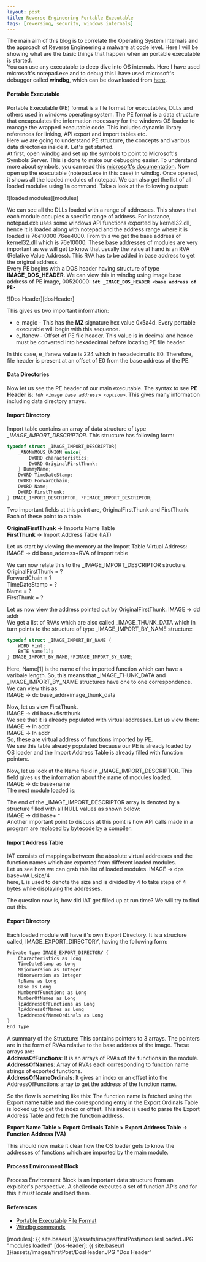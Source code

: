 ```yaml
---
layout: post
title: Reverse Engineering Portable Executable 
tags: [reversing, security, windows internals]
---
```

The main aim of this blog is to correlate the Operating System Internals and the approach of Reverse Engineering a malware at code level. Here I will be showing what are the basic things that happen when an portable executable is started.  
You can use any executable to deep dive into OS internals. Here I have used microsoft's notepad.exe and to debug <!--more-->this I have used microsoft's debugger called **windbg**, which can be downloaded from [here][WindbgDownloadLink].
#### Portable Executable

Portable Executable (PE) format is a file format for executables, DLLs and others used in windows operating system. The PE format is a data structure that encapsulates the information necessary for the windows OS loader to manage the wrapped executable code. This includes dynamic library references for linking, API export and import tables etc.  
Here we are going to understand PE structure, the concepts and various data directories inside it. Let's get started.  
At first, open windbg and set up the symbols to point to Microsoft's Symbols Server. This is done to make our debugging easier. To understand more about symbols, you can read this [microsoft's documentation][symbol]. 
Now open up the executable (notepad.exe in this case) in windbg. Once opened, it shows all the loaded modules of notepad. We can also get the list of all loaded modules using `lm` command. Take a look at the following output:

![loaded modules][modules]

We can see all the DLLs loaded with a range of addresses. This shows that each module occupies a specific range of address. For instance, notepad.exe  uses some windows API functions exported by kernel32.dll, hence it is loaded along with notepad and the address range where it is loaded is 76e10000 76ee4000. From this we get the base address of kernel32.dll which is 76e10000. These base addresses of modules are very important as we will get to know that usually the value at hand is an RVA (Relative Value Address). This RVA has to be added in base address to get the original address.  
Every PE begins with a DOS header having structure of type **IMAGE_DOS_HEADER**. We can view this in windbg using image base address of PE image, 00520000:
**``` !dt _IMAGE_DOS_HEADER <base address of PE> ```** 

![Dos Header][dosHeader]

This gives us two important information:
   * e_magic - This has the __MZ__ signature hex value 0x5a4d. Every portable executable will begin with this sequence.
   * e_lfanew - Offset of PE file header. This value is in decimal and hence must be converted into hexadecimal before locating PE file header.

In this case, e_lfanew value is 224 which in hexadecimal is E0. Therefore, file header is present at an offset of E0 from the base address of the PE.

#### Data Directories
Now let us see the PE header of our main executable. The syntax to see **PE Header** is: _```!dh <image base address> <option>```_. This gives many information including data directory arrays.

#### Import Directory
Import table contains an array of data structure of type *_IMAGE_IMPORT_DESCRIPTOR*. This structure has following form: 
```cpp
typedef struct _IMAGE_IMPORT_DESCRIPTOR{
    _ANONYMOUS_UNION union{
        DWORD characteristics;
        DWORD OriginalFirstThunk;
    } DummyName;
    DWORD TimeDateStamp;
    DWORD ForwardChain;
    DWORD Name;
    DWORD FirstThunk;
} IMAGE_IMPORT_DESCRIPTOR, *PIMAGE_IMPORT_DESCRIPTOR;
```
Two important fields at this point are, OriginalFirstThunk and FirstThunk. Each of these point to a table.  

**OriginalFirstThunk**  -> Imports Name Table  
**FirstThunk** -> Import Address Table (IAT)

Let us start by viewing the memory at the Import Table Virtual Address:  
IMAGE -> dd base_address+RVA of import table

We can now relate this to the _IMAGE_IMPORT_DESCRIPTOR structure.  
OriginalFirstThunk = ?  
ForwardChain = ?  
TimeDateStamp = ?  
Name = ?  
FirstThunk = ?  

Let us now view the address pointed out by OriginalFirstThunk:
IMAGE -> dd addr  
We get a list of RVAs which are also called _IMAGE_THUNK_DATA which in turn points to the structure of type _IMAGE_IMPORT_BY_NAME structure:  
```cpp
typedef struct _IMAGE_IMPORT_BY_NAME {
    WORD Hint;
    BYTE Name[1];
} IMAGE_IMPORT_BY_NAME,*PIMAGE_IMPORT_BY_NAME;
```
Here, Name[1] is the name of the imported function which can have a varibale length. So, this means that _IMAGE_THUNK_DATA and _IMAGE_IMPORT_BY_NAME structures have one to one correspondence.  
We can view this as:  
IMAGE -> dc base_addr+image_thunk_data  

Now, let us view FirstThunk.  
IMAGE -> dd base+fisrtthunk  
We see that it is already populated with virtual addresses. Let us view them:  
IMAGE -> ln addr  
IMAGE -> ln addr  
So, these are virtual address of functions imported by PE.  
We see this table already populated because our PE is already loaded by OS loader and the Import Address Table is already filled with function pointers.  

Now, let us look at the Name field in _IMAGE_IMPORT_DESCRIPTOR. This field gives us the information about the name of modules loaded.  
IMAGE -> dc base+name  
The next module loaded is:  

The end of the _IMAGE_IMPORT_DESCRIPTOR array is denoted by a structure filled with all NULL values as shown below:  
IMAGE -> dd base+ ^  
Another important point to discuss at this point is how API calls made in a program are replaced by bytecode by a compiler.  

#### Import Address Table
IAT consists of mappings between the absolute virtual addresses and the function names which are exported from different loaded modules.  
Let us see how we can grab this list of loaded modules. 
IMAGE -> dps base+VA Lsize/4  
here, L is used to denote the size and is divided by 4 to take steps of 4 bytes while displaying the addresses.

The question now is, how did IAT get filled up at run time? We will try to find out this.  
#### Export Directory
Each loaded module will have it's own Export Directory. It is a structure called, IMAGE_EXPORT_DIRECTORY, having the following form:
```cpp
Private type IMAGE_EXPORT_DIRECTORY {
    Characteristics as Long
    TimeDateStamp as Long
    MajorVersion as Integer
    MinorVersion as Integer
    lpName as Long
    Base as Long
    NumberOfFunctions as Long
    NumberOfNames as Long
    lpAddressOfFunctions as Long
    lpAddressOfNames as Long
    lpAddressOfNameOrdinals as Long
}
End Type
```
A summary of the Structure: This contains pointers to 3 arrays. The pointers are in the form of RVAs relative to the base address of the image.
These arrays are:  
**AddressOfFunctions**: It is an arrays of RVAs of the functions in the module.  
**AddressOfNames**: Array of RVAs each corresponding to function name strings of exported functions.  
**AddressOfNameOrdinals**: It gives an index or an offset into the AddressOfFunctions array to get the address of the function name.

So the flow is something like this: The function name is fetched using the Export name table and the corresponding entry in the Export Ordinals Table is looked up to get the index or offset. This index is used to parse the Export Address Table and fetch the function address.

**Export Name Table > Export Ordinals Table > Export Address Table -> Function Address (VA)** 

This should now make it clear how the OS loader gets to know the addresses of functions which are imported by the main module.  
#### Process Environment Block
Process Environment Block is an important data structure from an exploiter's perspective. A shellcode executes a set of function APIs and for this it must locate and load them.  

#### References
  * [Portable Executable File Format](https://msdn.microsoft.com/en-IN/library/ms809762.aspx)  
  * [Windbg commands](http://windbg.info/doc/1-common-cmds.html)

[WindbgDownloadLink]: https://docs.microsoft.com/en-us/windows-hardware/drivers/debugger/
[symbol]: https://docs.microsoft.com/en-us/windows-hardware/drivers/debugger/symbols-and-symbol-files
[modules]: {{ site.baseurl }}/assets/images/firstPost/modulesLoaded.JPG "modules loaded"
[dosHeader]: {{ site.baseurl }}/assets/images/firstPost/DosHeader.JPG "Dos Header"
